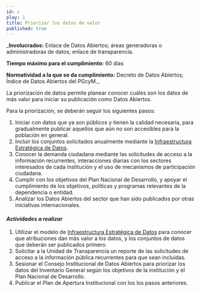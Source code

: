 ```yaml
---
id: c
play: 1
title: Priorizar los datos de valor
published: true
---
```


_**Involucrados:** Enlace de Datos Abiertos; áreas generadoras o administradoras de datos; enlace de transparencia.

**Tiempo máximo para el cumplimiento:** 60 días

**Normatividad a la que  se da cumplimiento:** Decreto de Datos Abiertos; Índice de Datos Abiertos del PGcyM._

La priorización de datos permite planear conocer cuáles son los datos de más valor para iniciar su publicación como Datos Abiertos.

Para la priorización, se deberán seguir los siguientes pasos:

1. Iniciar con datos que ya son públicos y tienen la calidad necesaria, para gradualmente publicar aquellos que aún no son accesibles para la población en general.
2. Incluir los conjuntos solicitados anualmente mediante la [Infraestructura Estratégica de Datos](https://docs.google.com/presentation/d/1aSHpv08XNrdc_oxzyoY7wS23yYwxGIDeaqF7sFQoKiU/edit#slide=id.g4a4fba72d_050).
3. Conocer la demanda ciudadana mediante las solicitudes de acceso a la información recurrentes, interacciones diarias con los sectores interesados de cada institución y el uso de mecanismos de participación ciudadana.
4. Cumplir con los objetivos del Plan Nacional de Desarrollo, y apoyar el cumplimiento de los objetivos, políticas y programas relevantes de la dependencia o entidad.
5. Analizar los Datos Abiertos del sector que han sido publicados por otras iniciativas internacionales. 

#### _Actividades a realizar_

1. Utilizar el modelo de [Infraestructura Estratégica de Datos](https://docs.google.com/presentation/d/1aSHpv08XNrdc_oxzyoY7wS23yYwxGIDeaqF7sFQoKiU/edit#slide=id.g4a4fba72d_050) para conocer que atribuciones dan más valor a los datos, y los conjuntos de datos que deberán ser publicados primero.
2. Solicitar a la Unidad de Transparencia un reporte de las solicitudes de acceso a la información pública recurrentes para que sean incluidas.
3. Sesionar el Consejo Institucional de Datos Abiertos para priorizar los datos del Inventario General según los objetivos de la institución y el Plan Nacional de Desarrollo.
4. Publicar el Plan de Apertura Institucional con los los pasos anteriores.